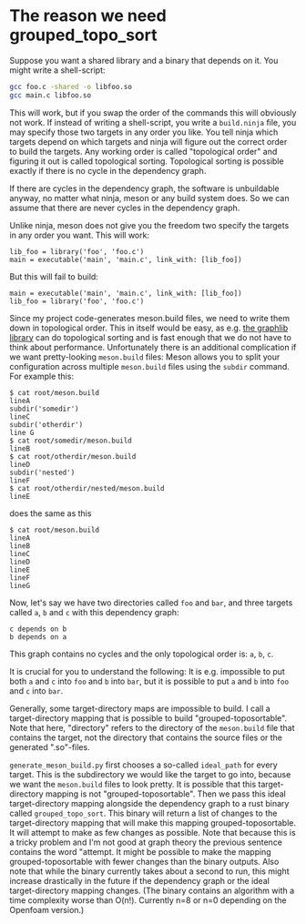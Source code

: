 # The reason we need grouped_topo_sort

Suppose you want a shared library and a binary that depends on it. You might write a shell-script:
```sh
gcc foo.c -shared -o libfoo.so
gcc main.c libfoo.so
```
This will work, but if you swap the order of the commands this will obviously not work.
If instead of writing a shell-script, you write a `build.ninja` file, you may specify those two targets in any order you like. You tell ninja which targets depend on which targets and ninja will figure out the correct order to build the targets. Any working order is called "topological order" and figuring it out is called topological sorting. Topological sorting is possible exactly if there is no cycle in the dependency graph.

If there are cycles in the dependency graph, the software is unbuildable anyway, no matter what ninja, meson or any build system does. So we can assume that there are never cycles in the dependency graph.

Unlike ninja, meson does not give you the freedom two specify the targets in any order you want. This will work:
```meson
lib_foo = library('foo', 'foo.c')
main = executable('main', 'main.c', link_with: [lib_foo])
```
But this will fail to build:
```meson
main = executable('main', 'main.c', link_with: [lib_foo])
lib_foo = library('foo', 'foo.c')
```
Since my project code-generates meson.build files, we need to write them down in topological order.
This in itself would be easy, as e.g. [the graphlib library](https://docs.python.org/3/library/graphlib.html#graphlib.TopologicalSorter) can do topological sorting and is fast enough that we do not have to think about performance.
Unfortunately there is an additional complication if we want pretty-looking `meson.build` files:
Meson allows you to split your configuration across multiple `meson.build` files using the `subdir` command.
For example this:
```
$ cat root/meson.build
lineA
subdir('somedir')
lineC
subdir('otherdir')
line G
$ cat root/somedir/meson.build
lineB
$ cat root/otherdir/meson.build
lineD
subdir('nested')
lineF
$ cat root/otherdir/nested/meson.build
lineE
```
does the same as this
```
$ cat root/meson.build
lineA
lineB
lineC
lineD
lineE
lineF
lineG
```
Now, let's say we have two directories called `foo` and `bar`, and three targets called `a`, `b` and `c` with this dependency graph:
```
c depends on b
b depends on a
```
This graph contains no cycles and the only topological order is: `a`, `b`, `c`.

It is crucial for you to understand the following: It is e.g. impossible to put both `a` and `c` into `foo` and `b` into `bar`, but it is possible to put `a` and `b` into `foo` and `c` into `bar`.

Generally, some target-directory maps are impossible to build. I call a target-directory mapping that is possible to build "grouped-toposortable". Note that here, "directory" refers to the directory of the `meson.build` file that contains the target, not the directory that contains the source files or the generated ".so"-files.

`generate_meson_build.py` first chooses a so-called `ideal_path` for every target. This is the subdirectory we would like the target to go into, because we want the `meson.build` files to look pretty. It is possible that this target-directory mapping is not "grouped-toposortable".
Then we pass this ideal target-directory mapping alongside the dependency graph to a rust binary called `grouped_topo_sort`. This binary will return a list of changes to the target-directory mapping that will make this mapping grouped-toposortable. It will attempt to make as few changes as possible. Note that because this is a tricky problem and I'm not good at graph theory the previous sentence contains the word "attempt. It might be possible to make the mapping grouped-toposortable with fewer changes than the binary outputs. Also note that while the binary currently takes about a second to run, this might increase drastically in the future if the dependency graph or the ideal target-directory mapping changes. (The binary contains an algorithm with a time complexity worse than O(n!). Currently n=8 or n=0 depending on the Openfoam version.)

